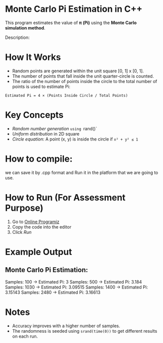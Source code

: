
# Monte Carlo Pi Estimation in C++

This program estimates the value of **π (Pi)** using the **Monte Carlo simulation method**.

Description:


# How It Works

- Random points are generated within the unit square [0, 1] x [0, 1].
- The number of points that fall inside the unit quarter-circle is counted.
- The ratio of the number of points inside the circle to the total number of points is used to estimate Pi:

```
Estimated Pi = 4 × (Points Inside Circle / Total Points)
```

# Key Concepts

- *Random number generation* `using `rand()`
- *Uniform distribution* in 2D square
- *Circle equation*: A point (x, y) is inside the circle if `x² + y² ≤ 1`



# How to compile:
we can save it by 
   .cpp format
and Run it in the platform that we are going to use.

# How to Run (For Assessment Purpose)

1. Go to [Online Programiz](https://www.programiz.com/cpp-programming/online-compiler/)
2. Copy the code into the editor
3. Click *Run*


# Example Output



Monte Carlo Pi Estimation:
---------------------------
Samples: 100 -> Estimated Pi: 3
Samples: 500 -> Estimated Pi: 3.184
Samples: 1030 -> Estimated Pi: 3.09515
Samples: 1400 -> Estimated Pi: 3.15143
Samples: 2480 -> Estimated Pi: 3.16613


# Notes

- Accuracy improves with a higher number of samples.
- The randomness is seeded using `srand(time(0))` to get different results on each run.
